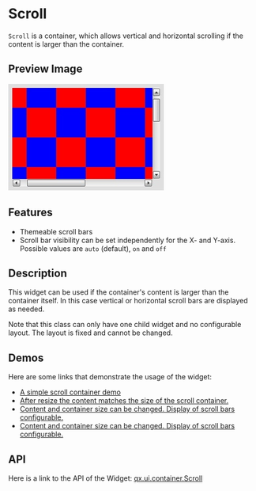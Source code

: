 Scroll
======

`Scroll` is a container, which allows vertical and horizontal scrolling if the content is larger than the container.

Preview Image
-------------

![widget/scroll.jpg](scroll.jpg)

Features
--------

-   Themeable scroll bars
-   Scroll bar visibility can be set independently for the X- and Y-axis. Possible values are `auto` (default), `on` and `off`

Description
-----------

This widget can be used if the container's content is larger than the container itself. In this case vertical or horizontal scroll bars are displayed as needed.

Note that this class can only have one child widget and no configurable layout. The layout is fixed and cannot be changed.

Demos
-----

Here are some links that demonstrate the usage of the widget:

-   [A simple scroll container demo](apps://demobrowser/#ui~ScrollContainer.html)
-   [After resize the content matches the size of the scroll container.](apps://demobrowser/#test~ScrollContainer_ResizeMatch.html)
-   [Content and container size can be changed. Display of scroll bars configurable.](apps://demobrowser/#test~ScrollContainer_EdgeCaseWidth.html)
-   [Content and container size can be changed. Display of scroll bars configurable.](apps://demobrowser/#test~ScrollContainer_EdgeCaseHeight.html)

API
---

Here is a link to the API of the Widget:
[qx.ui.container.Scroll](apps://apiviewer/index.html#qx.ui.container.Scroll)
